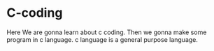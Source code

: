 # C-coding
Here We are gonna learn about c coding.
Then we gonna make some program in c language.
c language is a general purpose language.

